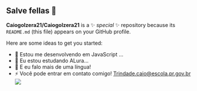 ## Salve fellas 👋

**Caiogolzera21/Caiogolzera21** is a ✨ _special_ ✨ repository because its `README.md` (this file) appears on your GitHub profile.

Here are some ideas to get you started:

- 🔭 Estou  me desenvolvendo em JavaScript ...
- 🌱 Eu estou estudando ALura...
- 👯 E eu falo mais de uma língua!
- ⚡  Você pode entrar em contato comigo! Trindade.caio@escola.pr.gov.br
![](https://media.tenor.com/0yeac9ADNMQAAAAM/alef-manga-comemora%C3%A7%C3%A3o.gif)
